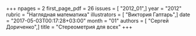 +++
npages = 2
first_page_pdf = 26
issues = [ "2012_01",]
year = "2012"
rubric = "Наглядная математика"
illustrators = [ "Виктория Гаптарь",]
date = "2017-05-03T00:17:28+03:00"
month = "01"
authors = [ "Сергей Дориченко",]
title = "Стереометрия для всех"
+++
